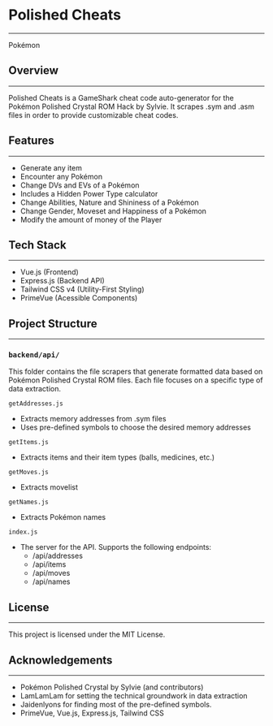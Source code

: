 # Polished Cheats

___

Pokémon

## Overview

___

Polished Cheats is a GameShark cheat code auto-generator for the Pokémon Polished Crystal ROM Hack by Sylvie. It scrapes .sym and .asm files in order to provide customizable cheat codes.

## Features

___

- Generate any item
- Encounter any Pokémon
- Change DVs and EVs of a Pokémon
- Includes a Hidden Power Type calculator
- Change Abilities, Nature and Shininess of a Pokémon
- Change Gender, Moveset and Happiness of a Pokémon
- Modify the amount of money of the Player

## Tech Stack

___

- Vue.js (Frontend)
- Express.js (Backend API)
- Tailwind CSS v4 (Utility-First Styling)
- PrimeVue (Acessible Components)

## Project Structure

___

### `backend/api/`

This folder contains the file scrapers that generate formatted data based on Pokémon Polished Crystal ROM files. Each file focuses on a specific type of data extraction.

`getAddresses.js`
- Extracts memory addresses from .sym files
- Uses pre-defined symbols to choose the desired memory addresses

`getItems.js`
- Extracts items and their item types (balls, medicines, etc.)

`getMoves.js`
- Extracts movelist

`getNames.js`
- Extracts Pokémon names

`index.js`
- The server for the API. Supports the following endpoints:
    - /api/addresses
    - /api/items
    - /api/moves
    - /api/names

## License

___

This project is licensed under the MIT License.

## Acknowledgements

___

- Pokémon Polished Crystal by Sylvie (and contributors)
- LamLamLam for setting the technical groundwork in data extraction
- Jaidenlyons for finding most of the pre-defined symbols.
- PrimeVue, Vue.js, Express.js, Tailwind CSS